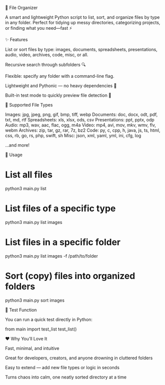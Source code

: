 📂 File Organizer

A smart and lightweight Python script to list, sort, and organize files by type in any folder.
Perfect for tidying up messy directories, categorizing projects, or finding what you need—fast ⚡

✨ Features

List or sort files by type: images, documents, spreadsheets, presentations, audio, video, archives, code, misc, or all.

Recursive search through subfolders 🔍

Flexible: specify any folder with a command-line flag.

Lightweight and Pythonic — no heavy dependencies 🐍

Built-in test mode to quickly preview file detection 🧪

📁 Supported File Types

Images: jpg, jpeg, png, gif, bmp, tiff, webp
Documents: doc, docx, odt, pdf, txt, md, rtf
Spreadsheets: xls, xlsx, ods, csv
Presentations: ppt, pptx, odp
Audio: mp3, wav, aac, flac, ogg, m4a
Video: mp4, avi, mov, mkv, wmv, flv, webm
Archives: zip, tar, gz, rar, 7z, bz2
Code: py, c, cpp, h, java, js, ts, html, css, rb, go, rs, php, swift, sh
Misc: json, xml, yaml, yml, ini, cfg, log

…and more!

🚀 Usage
# List all files
python3 main.py list

# List files of a specific type
python3 main.py list images

# List files in a specific folder
python3 main.py list images -f /path/to/folder

# Sort (copy) files into organized folders
python3 main.py sort images

🧪 Test Function

You can run a quick test directly in Python:

from main import test_list
test_list()

❤️ Why You’ll Love It

Fast, minimal, and intuitive

Great for developers, creators, and anyone drowning in cluttered folders

Easy to extend — add new file types or logic in seconds

Turns chaos into calm, one neatly sorted directory at a time